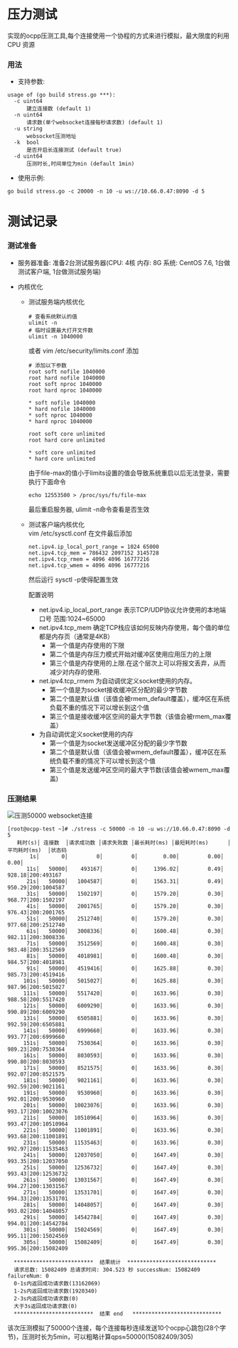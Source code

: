 # 压力测试
实现的ocpp压测工具,每个连接使用一个协程的方式来进行模拟，最大限度的利用 CPU 资源

### 用法
- 支持参数:
```
usage of (go build stress.go ***):
  -c uint64
      建立连接数 (default 1)
  -n uint64
      请求数(单个websocket连接每秒请求数) (default 1)
  -u string
      websocket压测地址
  -k  bool
      是否开启长连接测试 (default true)
  -d uint64
      压测时长,时间单位为min (default 1min)
```

- 使用示例:
```
go build stress.go -c 20000 -n 10 -u ws://10.66.0.47:8090 -d 5
```

# 测试记录

### 测试准备
- 服务器准备:
准备2台测试服务器(CPU: 4核 内存: 8G 系统: CentOS 7.6, 1台做测试客户端, 1台做测试服务端)

- 内核优化    

  - 测试服务端内核优化    
    ```
    # 查看系统默认的值
    ulimit -n
    # 临时设置最大打开文件数
    ulimit -n 1040000
    ```
    或者 vim /etc/security/limits.conf 添加
    ```
    # 添加以下参数
    root soft nofile 1040000
    root hard nofile 1040000
    root soft nproc 1040000
    root hard nproc 1040000

    * soft nofile 1040000
    * hard nofile 1040000
    * soft nproc 1040000
    * hard nproc 1040000

    root soft core unlimited
    root hard core unlimited

    * soft core unlimited
    * hard core unlimited
    ```

    由于file-max的值小于limits设置的值会导致系统重启以后无法登录，需要执行下面命令
    ```
    echo 12553500 > /proc/sys/fs/file-max
    ```
    最后重启服务器, ulimit -n命令查看是否生效


        

  - 测试客户端内核优化   
    vim /etc/sysctl.conf 在文件最后添加   
    ``` 
    net.ipv4.ip_local_port_range = 1024 65000
    net.ipv4.tcp_mem = 786432 2097152 3145728
    net.ipv4.tcp_rmem = 4096 4096 16777216
    net.ipv4.tcp_wmem = 4096 4096 16777216
    ```
    然后运行 sysctl -p使得配置生效   

    配置说明
    - net.ipv4.ip_local_port_range 表示TCP/UDP协议允许使用的本地端口号 范围:1024~65000
    - net.ipv4.tcp_mem 确定TCP栈应该如何反映内存使用，每个值的单位都是内存页（通常是4KB）
      - 第一个值是内存使用的下限
      - 第二个值是内存压力模式开始对缓冲区使用应用压力的上限
      - 第三个值是内存使用的上限.在这个层次上可以将报文丢弃，从而减少对内存的使用.
    - net.ipv4.tcp_rmem 为自动调优定义socket使用的内存。
      - 第一个值是为socket接收缓冲区分配的最少字节数
      - 第二个值是默认值（该值会被rmem_default覆盖），缓冲区在系统负载不重的情况下可以增长到这个值
      - 第三个值是接收缓冲区空间的最大字节数（该值会被rmem_max覆盖）
    - 为自动调优定义socket使用的内存
      - 第一个值是为socket发送缓冲区分配的最少字节数 
      - 第二个值是默认值（该值会被wmem_default覆盖），缓冲区在系统负载不重的情况下可以增长到这个值
      - 第三个值是发送缓冲区空间的最大字节数(该值会被wmem_max覆盖)


### 压测结果

![压测50000 websocket连接](https://github.com/iclay/ocpp/tree/main/ocpp1.6/stress_test/image/50000.png)
  ```
  [root@ocpp-test ~]# ./stress -c 50000 -n 10 -u ws://10.66.0.47:8090 -d 5
     耗时(s)│ 连接数  │请求成功数 │请求失败数 │最长耗时(ms) │最短耗时(ms)      │平均耗时(ms)  │状态码
         1s│       0│         0│         0│        0.00│         0.00│         0.00│
        11s│   50000│    493167│         0│     1396.02│         0.49│       928.18│200:493167
        21s│   50000│   1004587│         0│     1563.31│         0.49│       950.29│200:1004587
        31s│   50000│   1502197│         0│     1579.20│         0.30│       968.77│200:1502197
        41s│   50000│   2001765│         0│     1579.20│         0.30│       976.43│200:2001765
        51s│   50000│   2512740│         0│     1579.20│         0.30│       977.68│200:2512740
        61s│   50000│   3008336│         0│     1600.48│         0.30│       982.11│200:3008336
        71s│   50000│   3512569│         0│     1600.48│         0.30│       983.48│200:3512569
        81s│   50000│   4018981│         0│     1600.48│         0.30│       984.57│200:4018981
        91s│   50000│   4519416│         0│     1625.88│         0.30│       985.73│200:4519416
       101s│   50000│   5015027│         0│     1625.88│         0.30│       987.96│200:5015027
       111s│   50000│   5517420│         0│     1633.96│         0.30│       988.58│200:5517420
       121s│   50000│   6009290│         0│     1633.96│         0.30│       990.89│200:6009290
       131s│   50000│   6505881│         0│     1633.96│         0.30│       992.59│200:6505881
       141s│   50000│   6999660│         0│     1633.96│         0.30│       993.77│200:6999660
       151s│   50000│   7530364│         0│     1633.96│         0.30│       989.23│200:7530364
       161s│   50000│   8030593│         0│     1633.96│         0.30│       990.80│200:8030593
       171s│   50000│   8521575│         0│     1633.96│         0.30│       992.07│200:8521575
       181s│   50000│   9021161│         0│     1633.96│         0.30│       992.59│200:9021161
       191s│   50000│   9530960│         0│     1633.96│         0.30│       992.01│200:9530960
       201s│   50000│  10023076│         0│     1633.96│         0.30│       993.17│200:10023076
       211s│   50000│  10510964│         0│     1633.96│         0.30│       993.47│200:10510964
       221s│   50000│  11001891│         0│     1633.96│         0.30│       993.68│200:11001891
       231s│   50000│  11535463│         0│     1633.96│         0.30│       992.97│200:11535463
       241s│   50000│  12037050│         0│     1647.49│         0.30│       993.35│200:12037050
       251s│   50000│  12536732│         0│     1647.49│         0.30│       993.43│200:12536732
       261s│   50000│  13031567│         0│     1647.49│         0.30│       994.27│200:13031567
       271s│   50000│  13531701│         0│     1647.49│         0.30│       994.33│200:13531701
       281s│   50000│  14048057│         0│     1647.49│         0.30│       993.02│200:14048057
       291s│   50000│  14542784│         0│     1647.49│         0.30│       994.01│200:14542784
       301s│   50000│  15024569│         0│     1647.49│         0.30│       995.11│200:15024569
       305s│   50000│  15082409│         0│     1647.49│         0.30│       995.36│200:15082409

    *************************  结果统计  ****************************
    请求总数: 15082409 总请求时间: 304.523 秒 successNum: 15082409 failureNum: 0
    0-1s内返回成功请求数(13162069)
    1-2s内返回成功请求数(1920340)
    2-3s内返回成功请求数(0)
    大于3s返回成功请求数(0)
    *************************  结果 end   ****************************
  ```

  该次压测模拟了50000个连接，每个连接每秒连续发送10个ocpp心跳包(28个字节)，压测时长为5min，可以粗略计算qps≈50000(15082409/305)
